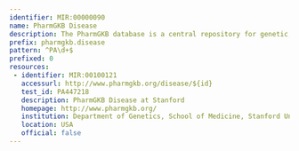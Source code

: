 ```yaml
---
identifier: MIR:00000090
name: PharmGKB Disease
description: The PharmGKB database is a central repository for genetic, genomic, molecular and cellular phenotype data and clinical information about people who have participated in pharmacogenomics research studies. The data includes, but is not limited to, clinical and basic pharmacokinetic and pharmacogenomic research in the cardiovascular, pulmonary, cancer, pathways, metabolic and transporter domains.
prefix: pharmgkb.disease
pattern: ^PA\d+$
prefixed: 0
resources:
 - identifier: MIR:00100121
   accessurl: http://www.pharmgkb.org/disease/${id}
   test_id: PA447218
   description: PharmGKB Disease at Stanford
   homepage: http://www.pharmgkb.org/
   institution: Department of Genetics, School of Medicine, Stanford University, Stanford, California
   location: USA
   official: false
---
```

